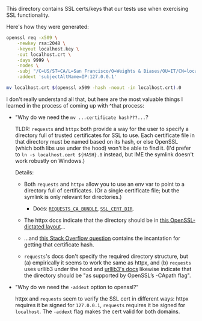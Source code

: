 This directory contains SSL certs/keys that our tests use when exercising SSL functionality.

Here's how they were generated:

```bash
openssl req -x509 \
    -newkey rsa:2048 \
    -keyout localhost.key \
    -out localhost.crt \
    -days 9999 \
    -nodes \
    -subj "/C=US/ST=CA/L=San Francisco/O=Weights & Biases/OU=IT/CN=localhost" \
    -addext 'subjectAltName=IP:127.0.0.1'

mv localhost.crt $(openssl x509 -hash -noout -in localhost.crt).0
```

I don't really understand all that, but here are the most valuable things I learned in the process of coming up with ^that process:

- "Why do we need the `mv ...certificate hash???...`?

    TLDR: `requests` and `httpx` both provide a way for the user to specify a directory full of trusted certificates for SSL to use. Each certificate file in that directory must be named based on its hash, or else OpenSSL (which both libs use under the hood) won't be able to find it. (I'd prefer to `ln -s localhost.cert ${HASH}.0` instead, but IME the symlink doesn't work robustly on Windows.)

    Details:

    - Both `requests` and `httpx` allow you to use an env var to point to a directory full of certificates. (Or a single certificate file; but the symlink is only relevant for directories.)
        - Docs: [`REQUESTS_CA_BUNDLE`](https://requests.readthedocs.io/en/latest/user/advanced/#ssl-cert-verification), [`SSL_CERT_DIR`](https://www.python-httpx.org/environment_variables/#ssl_cert_dir).
    - The httpx docs indicate that the directory should be in [this OpenSSL-dictated layout](https://www.openssl.org/docs/manmaster/man3/SSL_CTX_load_verify_locations.html)...
    - ...and [this Stack Overflow question](https://stackoverflow.com/questions/30059107/get-x509-certificate-hash-with-openssl-library) contains the incantation for getting that certificate hash.

    - `requests`'s docs don't specify the required directory structure, but (a) empirically it seems to work the same as httpx, and (b) `requests` uses urllib3 under the hood and [urllib3's docs](https://urllib3.readthedocs.io/en/stable/reference/urllib3.util.html#urllib3.util.ssl_wrap_socket) likewise indicate that the directory should be "as supported by OpenSSL’s -CApath flag".

- "Why do we need the `-addext` option to openssl?"

    httpx and `requests` seem to verify the SSL cert in different ways: httpx requires it be signed for `127.0.0.1`, `requests` requires it be signed for `localhost`. The `-addext` flag makes the cert valid for both domains.